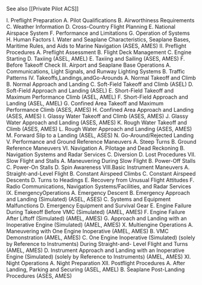See also [[Private Pilot ACS]]

I. Preflight Preparation
	A. Pilot Qualifications
	B. Airworthiness Requirements
	C. Weather Information
	D. Cross-Country Flight Planning
	E. National Airspace System
	F. Performance and Limitations
	G. Operation of Systems
	H. Human Factors
	I. Water and Seaplane Characteristics, Seaplane Bases, Maritime Rules, and Aids to Marine Navigation (ASES, AMES)
II. Preflight Procedures
	A. Preflight Assessment
	B. Flight Deck Management
	C. Engine Starting
	D. Taxiing (ASEL, AMEL)
	E. Taxiing and Sailing (ASES, AMES)
	F. Before Takeoff Check
III. Airport and Seaplane Base Operations
	A. Communications, Light Signals, and Runway Lighting Systems
	B. Traffic Patterns
IV. Takeoffs,Landings,andGo-Arounds
	A. Normal Takeoff and Climb
	B. Normal Approach and Landing
	C. Soft-Field Takeoff and Climb (ASEL)
	D. Soft-Field Approach and Landing (ASEL)
	E. Short-Field Takeoff and Maximum Performance Climb (ASEL, AMEL)
	F. Short-Field Approach and Landing (ASEL, AMEL)
	G. Confined Area Takeoff and Maximum Performance Climb (ASES, AMES)
	H. Confined Area Approach and Landing (ASES, AMES)
	I. Glassy Water Takeoff and Climb (ASES, AMES)
	J. Glassy Water Approach and Landing (ASES, AMES)
	K. Rough Water Takeoff and Climb (ASES, AMES)
	L. Rough Water Approach and Landing (ASES, AMES)
	M. Forward Slip to a Landing (ASEL, ASES)
	N. Go-Around/Rejected Landing
V. Performance and Ground Reference Maneuvers
	A. Steep Turns
	B. Ground Reference Maneuvers
VI. Navigation
	A. Pilotage and Dead Reckoning
	B. Navigation Systems and Radar Services
	C. Diversion
	D. Lost Procedures
VII. Slow Flight and Stalls
	A. Maneuvering During Slow Flight
	B. Power-Off Stalls
	C. Power-On Stalls
	D. Spin Awareness
VIII.Basic Instrument Maneuvers
	A. Straight-and-Level Flight
	B. Constant Airspeed Climbs
	C. Constant Airspeed Descents
	D. Turns to Headings
	E. Recovery from Unusual Flight Attitudes
	F. Radio Communications, Navigation Systems/Facilities, and Radar Services
IX. EmergencyOperations
	A. Emergency Descent
	B. Emergency Approach and Landing (Simulated) (ASEL, ASES)
	C. Systems and Equipment Malfunctions
	D. Emergency Equipment and Survival Gear
	E. Engine Failure During Takeoff Before VMC (Simulated) (AMEL, AMES)
	F. Engine Failure After Liftoff (Simulated) (AMEL, AMES)
	G. Approach and Landing with an Inoperative Engine (Simulated) (AMEL, AMES)
	X. Multiengine Operations A. Maneuvering with One Engine Inoperative (AMEL, AMES) B. VMC Demonstration (AMEL, AMES)
	C. One Engine Inoperative (Simulated) (solely by Reference to Instruments) During Straight-and-
	Level Flight and Turns (AMEL, AMES)
	D. Instrument Approach and Landing with an Inoperative Engine (Simulated) (solely by Reference to Instruments) (AMEL, AMES)
XI. Night Operations A. Night Preparation XII. Postflight Procedures
	A. After Landing, Parking and Securing (ASEL, AMEL)
	B. Seaplane Post-Landing Procedures (ASES, AMES)